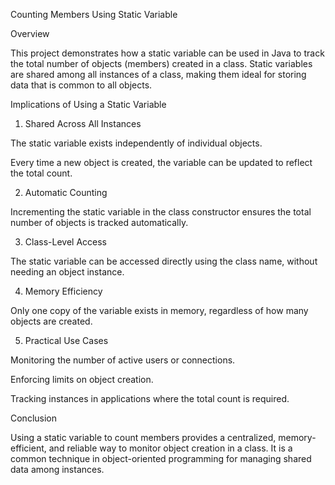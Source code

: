 Counting Members Using Static Variable

Overview

This project demonstrates how a static variable can be used in Java to track the total number of objects (members) created in a class. Static variables are shared among all instances of a class, making them ideal for storing data that is common to all objects.

Implications of Using a Static Variable

1. Shared Across All Instances

The static variable exists independently of individual objects.

Every time a new object is created, the variable can be updated to reflect the total count.



2. Automatic Counting

Incrementing the static variable in the class constructor ensures the total number of objects is tracked automatically.



3. Class-Level Access

The static variable can be accessed directly using the class name, without needing an object instance.



4. Memory Efficiency

Only one copy of the variable exists in memory, regardless of how many objects are created.



5. Practical Use Cases

Monitoring the number of active users or connections.

Enforcing limits on object creation.

Tracking instances in applications where the total count is required.





Conclusion

Using a static variable to count members provides a centralized, memory-efficient, and reliable way to monitor object creation in a class. It is a common technique in object-oriented programming for managing shared data among instances.
